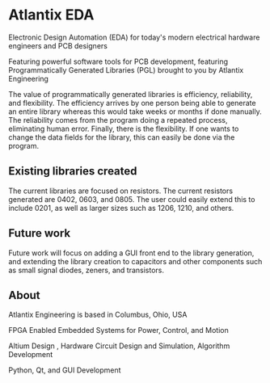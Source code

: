 # Atlantix EDA  

Electronic Design Automation (EDA) for today's modern electrical hardware engineers and PCB designers

Featuring powerful software tools for PCB development, featuring Programmatically Generated Libraries (PGL) brought to you by Atlantix Engineering

The value of programmatically generated libraries is efficiency, reliability, and flexibility. The efficiency arrives by one person being able 
to generate an entire library whereas this would take weeks or months if done manually. The reliability comes from the program doing a 
repeated process, eliminating human error. Finally, there is the flexibility. If one wants to change the data fields for the library, this
can easily be done via the program. 

## Existing libraries created

The current libraries are focused on resistors. The current resistors generated are 0402, 0603, and 0805. The user could easily extend this to include 0201, as well as larger sizes such as 1206, 1210, and others. 

## Future work

Future work will focus on adding a GUI front end to the library generation, and extending the library creation to capacitors and other
components such as small signal diodes, zeners, and transistors. 


## About

Atlantix Engineering is based in Columbus, Ohio, USA

FPGA Enabled Embedded Systems for Power, Control, and Motion

Altium Design , Hardware Circuit Design and Simulation, Algorithm Development

Python, Qt, and GUI Development
